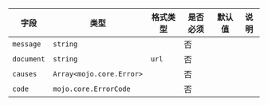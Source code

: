 | 字段 | 类型 | 格式类型 | 是否必须 | 默认值 | 说明 |
|---|---|---|---|---|---|
| `message` | `string` |  | 否 |  |
| `document` | `string` | `url` | 否 |  |
| `causes` | `Array<mojo.core.Error>` |  | 否 |  |
| `code` | `mojo.core.ErrorCode` |  | 否 |  |
